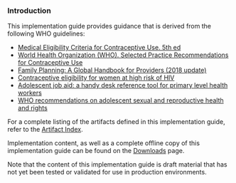 ### Introduction
This implementation guide provides guidance that is derived from the following WHO guidelines:
  * [Medical Eligibility Criteria for Contraceptive Use. 5th ed](http://www.who.int/reproductivehealth/publications/family_planning/MEC-5/en/)
  * [World Health Organization (WHO). Selected Practice Recommendations for Contraceptive Use](http://www.who.int/reproductivehealth/publications/family_planning/SPR-3/en/)
  * [Family Planning: A Global Handbook for Providers (2018 update)](https://www.who.int/reproductivehealth/publications/fp-global-handbook/en/)
  * [Contraceptive eligibility for women at high risk of HIV](https://apps.who.int/iris/bitstream/handle/10665/326653/9789241550574-eng.pdf?ua=1)
  * [Adolescent job aid: a handy desk reference tool for primary level health workers](https://www.who.int/maternal_child_adolescent/documents/9789241599962/en/)
  * [WHO recommendations on adolescent sexual and reproductive health and rights](https://www.who.int/reproductivehealth/publications/adolescent-srhr-who-recommendations/en/)

For a complete listing of the artifacts defined in this implementation guide, refer to the [Artifact Index](artifacts.html).

Implementation content, as well as a complete offline copy of this implementation guide can be found on the [Downloads](downloads.html) page.

Note that the content of this implementation guide is draft material that has not yet been tested or validated for use in production environments.
